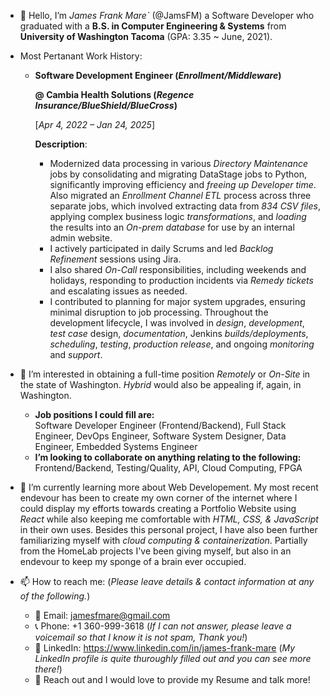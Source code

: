 - 👋 Hello, I’m *James Frank Mare`* (@JamsFM) a Software Developer who graduated with a **B.S. in Computer Engineering & Systems** from **University of Washington Tacoma** (GPA: 3.35 ~ June, 2021).
- Most Pertanant Work History:
  - **Software Development Engineer (*Enrollment/Middleware*)**
    
    **@ Cambia Health Solutions (*Regence Insurance/BlueShield/BlueCross*)**
    
    [*Apr 4, 2022 – Jan 24, 2025*]
		
    **Description**:
    - Modernized data processing in various *Directory Maintenance* jobs by consolidating and migrating DataStage jobs to Python, significantly improving efficiency and *freeing up Developer time*. Also migrated an *Enrollment Channel ETL* process across three separate jobs, which involved extracting data from *834 CSV files*, applying complex business logic *transformations*, and *loading* the results into an *On-prem database* for use by an internal admin website.
    - I actively participated in daily Scrums and led *Backlog Refinement* sessions using Jira. 
    - I also shared *On-Call* responsibilities, including weekends and holidays, responding to production incidents via *Remedy tickets* and escalating issues as needed.
    - I contributed to planning for major system upgrades, ensuring minimal disruption to job processing. Throughout the development lifecycle, I was involved in *design*, *development*, *test case* design, *documentation*, Jenkins *builds/deployments*, *scheduling*, *testing*, *production release*, and ongoing *monitoring* and *support*.

- 👀 I’m interested in obtaining a full-time position *Remotely* or *On-Site* in the state of Washington. *Hybrid* would also be appealing if, again, in Washington. 
  - **Job positions I could fill are:** <br />
  Software Developer Engineer (Frontend/Backend), Full Stack Engineer, DevOps Engineer, Software System Designer, Data Engineer, Embedded Systems Engineer
  - **I’m looking to collaborate on anything relating to the following:** <br />
  Frontend/Backend, Testing/Quality, API, Cloud Computing, FPGA
- 🌱 I’m currently learning more about Web Developement. My most recent endevour has been to create my own corner of the internet where I could display my efforts towards creating a Portfolio Website using *React* while also keeping me comfortable with *HTML, CSS, & JavaScript* in their own uses. Besides this personal project, I have also been further familiarizing myself with *cloud computing & containerization*. Partially from the HomeLab projects I've been giving myself, but also in an endevour to keep my sponge of a brain ever occupied.

- 📫 How to reach me: (*Please leave details & contact information at any of the following.*)
  - 📧 Email: jamesfmare@gmail.com
  - 📞 Phone: +1 360-999-3618 (*If I can not answer, please leave a voicemail so that I know it is not spam, Thank you!*)
  - 🔎 LinkedIn: https://www.linkedin.com/in/james-frank-mare (*My LinkedIn profile is quite thuroughly filled out and you can see more there!*)
  - 🤝 Reach out and I would love to provide my Resume and talk more!
